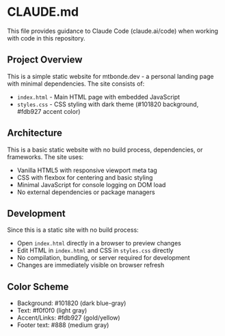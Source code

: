 # CLAUDE.md

This file provides guidance to Claude Code (claude.ai/code) when working with code in this repository.

## Project Overview

This is a simple static website for mtbonde.dev - a personal landing page with minimal dependencies. The site consists of:

- `index.html` - Main HTML page with embedded JavaScript
- `styles.css` - CSS styling with dark theme (#101820 background, #fdb927 accent color)

## Architecture

This is a basic static website with no build process, dependencies, or frameworks. The site uses:

- Vanilla HTML5 with responsive viewport meta tag
- CSS with flexbox for centering and basic styling
- Minimal JavaScript for console logging on DOM load
- No external dependencies or package managers

## Development

Since this is a static site with no build process:

- Open `index.html` directly in a browser to preview changes
- Edit HTML in `index.html` and CSS in `styles.css` directly
- No compilation, bundling, or server required for development
- Changes are immediately visible on browser refresh

## Color Scheme

- Background: #101820 (dark blue-gray)
- Text: #f0f0f0 (light gray)
- Accent/Links: #fdb927 (gold/yellow)
- Footer text: #888 (medium gray)